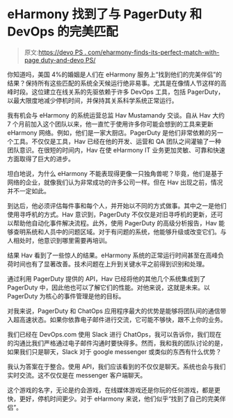 # eHarmony 找到了与 PagerDuty 和 DevOps 的完美匹配

> 原文:[https://devo PS . com/eharmony-finds-its-perfect-match-with-page duty-and-devo PS/](https://devops.com/eharmony-finds-its-perfect-match-with-pagerduty-and-devops/)

你知道吗，美国 4%的婚姻是人们在 eHarmony 服务上“找到他们的完美伴侣”的结果？保持所有这些匹配的系统全天候运行绝非易事。尤其是在像情人节这样的高峰时段。这位建立在线关系的先驱依赖于许多 DevOps 工具，包括 PagerDuty，以最大限度地减少停机时间，并保持其关系科学系统正常运行。

我有机会与 eHarmony 的系统运营总监 Hav Mustamandy 交谈。自从 Hav 大约 7 个月前加入这个团队以来，他一直忙于使用许多你可能会想到的工具来更新 eHarmony 网络。例如，他们是一家大厨店。PagerDuty 是他们非常依赖的另一个工具。不仅仅是工具，Hav 已经在他的开发、运营和 QA 团队之间灌输了一种团队意识。在很短的时间内，Hav 在使 eHarmony IT 业务更加灵敏、可靠和快速方面取得了巨大的进步。

坦白地说，为什么 eHarmony 不能表现得更像一只独角兽呢？毕竟，他们是基于网络的企业，就像我们认为非常成功的许多公司一样。但在 Hav 出现之前，情况并不一定如此。

到达后，他必须评估每件事和每个人，并开始以不同的方式做事。其中之一是他们使用寻呼机的方式。Hav 意识到，PagerDuty 不仅仅是对旧寻呼机的更新，还可以帮助他自动化事件解决流程。此外，使用 PagerDuty 的高级分析报告，Hav 能够查明系统和人员中的问题区域。对于有问题的系统，他能够升级或改变它们。与人相处时，他意识到哪里需要再培训。

结果 Hav 看到了一些惊人的结果。eHarmony 系统的正常运行时间甚至在高峰负荷时间也有了显著改善。技术问题在上升到关键水平之前得到识别和处理。

通过利用 PagerDuty 提供的 API，Hav 已经将他的其他几个系统集成到了 PagerDuty 中，因此他也可以了解它们的性能。对他来说，这就是未来。以 PagerDuty 为核心的事件管理是他的目标。

对我来说，PagerDuty 和 ChatOps 应用程序最大的优势是能够将团队间的通信带入超高速状态。如果你依靠电子邮件进行交流，它可能不够快，跟不上你的业务。

我们已经在 DevOps.com 使用 Slack 进行 ChatOps，我可以告诉你，我们现在的沟通比我们严格通过电子邮件沟通时要快得多。然而，我和我的团队讨论的是，如果我们只是聊天，Slack 对于 google messenger 或类似的东西有什么优势？

我认为答案在于整合。使用 API，我们应该看到的不仅仅是聊天。系统也会与我们实时交流。这不仅仅是在 messenger 客户端聊天。

这个游戏的名字，无论是约会游戏，在线媒体游戏还是你玩的任何游戏，都是更快，更好，停机时间更少。对于 eHarmony 来说，他们似乎“找到了自己的完美伴侣”。